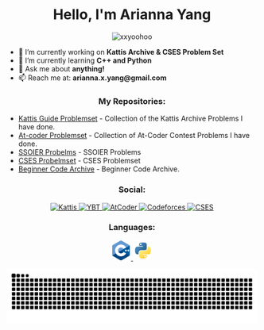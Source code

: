 <h1 align="center">Hello, I'm Arianna Yang</h1>

<p align="center"> 
  <img src="https://komarev.com/ghpvc/?username=xxyoohoo&label=Profile%20views&color=0e75b6&style=flat" alt="xxyoohoo" />
</p>

<ul>
  <li>🔭 I’m currently working on <strong>Kattis Archive & CSES Problem Set</strong></li>
  <li>🌱 I’m currently learning <strong>C++ and Python</strong></li>
  <li>💬 Ask me about <strong>anything!</strong></li>
  <li>📫 Reach me at: <strong>arianna.x.yang@gmail.com</strong></li>
</ul>


<h3 align="center">My Repositories:</h3>

- [Kattis Guide Problemset](https://github.com/xxyoohoo/KattisGuide) - Collection of the Kattis Archive Problems I have done.
- [At-coder Problemset](https://github.com/xxyoohoo/AtCoder-Japan) - Collection of At-Coder Contest Problems I have done.
- [SSOIER Probelms](https://github.com/xxyoohoo/SSOIER) - SSOIER Problems
- [CSES Probelmset](https://github.com/xxyoohoo/CSES) - CSES Problemset
- [Beginner Code Archive](https://github.com/xxyoohoo/Random-Stuff ) - Beginner Code Archive.




<h3 align="center">Social:</h3>

<p align="center">
  <a href="https://open.kattis.com/users/xxyoohoo" target="_blank">
    <img src="https://raw.githubusercontent.com/rahuldkjain/github-profile-readme-generator/master/src/images/icons/Social/kattis.svg" alt="Kattis" height="30" width="40" />
  </a>
  
  <a href="http://ybt.ssoier.cn:8088/userinfo.php?name=xxyoohoo" target="_blank">
    <img src="https://upload.wikimedia.org/wikipedia/commons/thumb/4/47/YBT_logo.svg/1200px-YBT_logo.svg.png" alt="YBT" height="30" width="40" />
  </a>
  
  <a href="https://atcoder.jp/users/xxyoohoo" target="_blank">
    <img src="https://raw.githubusercontent.com/rahuldkjain/github-profile-readme-generator/master/src/images/icons/Social/atcoder.svg" alt="AtCoder" height="30" width="40" />
  </a>
  
  <a href="https://codeforces.com/profile/xxyoohoo" target="_blank">
    <img src="https://raw.githubusercontent.com/rahuldkjain/github-profile-readme-generator/master/src/images/icons/Social/codeforces.svg" alt="Codeforces" height="30" width="40" />
  </a>
  
  <a href="https://cses.fi/user/213100" target="_blank">
    <img src="https://upload.wikimedia.org/wikipedia/commons/thumb/d/d0/CSES.svg/1200px-CSES.svg.png" alt="CSES" height="30" width="40" />
  </a>
</p>




<h3 align="center">Languages:</h3>
<p align="center">
  <a href="https://www.w3schools.com/cpp/" target="_blank" rel="noreferrer">
    <img src="https://raw.githubusercontent.com/devicons/devicon/master/icons/cplusplus/cplusplus-original.svg" alt="cplusplus" width="40" height="40"/>
  </a> 
  <a href="https://www.python.org" target="_blank" rel="noreferrer">
    <img src="https://raw.githubusercontent.com/devicons/devicon/master/icons/python/python-original.svg" alt="python" width="40" height="40"/>
  </a> 
</p>



<p align="center">
  <img src="https://github.com/xxyoohoo/xxyoohoo/blob/output/github-snake-dark.svg" alt="snake gif" />
</p>
